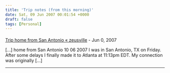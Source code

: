 ```yaml
---
title: 'Trip notes (from this morning)'
date: Sat, 09 Jun 2007 00:01:54 +0000
draft: false
tags: [Personal]
---
```



#### 
[Trip home from San Antonio &laquo; zeusville](http://zeusville.wordpress.com/2007/06/10/trip-home-from-san-antonio/ "") - <time datetime="2007-06-10 21:46:40">Jun 0, 2007</time>

\[...\] home from San Antonio 10 06 2007 I was in San Antonio, TX on Friday. After some delays I finally made it to Atlanta at 11:13pm EDT. My connection was originally \[...\]
<hr />

